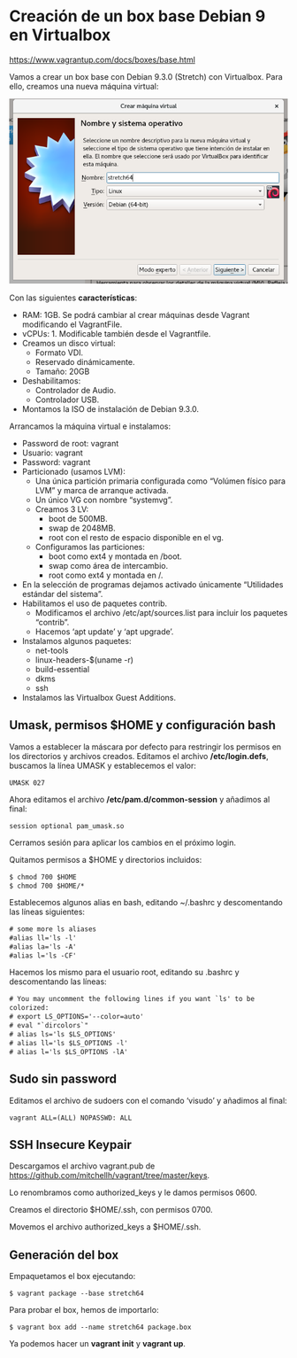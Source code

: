 # Creación de un box base Debian 9 en Virtualbox

https://www.vagrantup.com/docs/boxes/base.html

Vamos a crear un box base con Debian 9.3.0 (Stretch) con Virtualbox.
Para ello, creamos una nueva máquina virtual:

![img/screenshot1.png](img/screenshot1.png)

Con las siguientes **características**:

* RAM: 1GB. Se podrá cambiar al crear máquinas desde Vagrant modificando el VagrantFile.
* vCPUs: 1. Modificable también desde el Vagrantfile.
* Creamos un disco virtual:
  * Formato VDI.
  * Reservado dinámicamente.
  * Tamaño: 20GB
* Deshabilitamos:
  * Controlador de Audio.
  * Controlador USB.
* Montamos la ISO de instalación de Debian 9.3.0.

Arrancamos la máquina virtual e instalamos:

* Password de root: vagrant
* Usuario: vagrant
* Password: vagrant
* Particionado (usamos LVM):
  * Una única partición primaria configurada como “Volúmen físico para LVM” y marca de arranque activada.
  * Un único VG con nombre “systemvg”.
  * Creamos 3 LV:
    * boot de 500MB.
    * swap de 2048MB.
    * root con el resto de espacio disponible en el vg.
  * Configuramos las particiones:
    * boot como ext4 y montada en /boot.
    * swap como área de intercambio.
    * root como ext4 y montada en /.
* En la selección de programas dejamos activado únicamente “Utilidades estándar del sistema”.
* Habilitamos el uso de paquetes contrib.
  * Modificamos el archivo /etc/apt/sources.list para incluir los paquetes “contrib”.
  * Hacemos ‘apt update’ y ‘apt upgrade’.
* Instalamos algunos paquetes:
  * net-tools
  * linux-headers-$(uname -r)
  * build-essential
  * dkms
  * ssh
* Instalamos las Virtualbox Guest Additions.

## Umask, permisos $HOME y configuración bash

Vamos a establecer la máscara por defecto para restringir los permisos en los directorios y archivos creados. Editamos el archivo **/etc/login.defs**, buscamos la línea UMASK y establecemos el valor:

```
UMASK 027
```

Ahora editamos el archivo **/etc/pam.d/common-session** y añadimos al final:

```
session optional pam_umask.so
```

Cerramos sesión para aplicar los cambios en el próximo login.

Quitamos permisos a $HOME y directorios incluidos:

```
$ chmod 700 $HOME
$ chmod 700 $HOME/*
```

Establecemos algunos alias en bash, editando ~/.bashrc y descomentando las líneas siguientes:

```
# some more ls aliases
#alias ll='ls -l'
#alias la='ls -A'
#alias l='ls -CF'
```

Hacemos los mismo para el usuario root, editando su .bashrc y descomentando las líneas:

```
# You may uncomment the following lines if you want `ls' to be colorized:
# export LS_OPTIONS='--color=auto'
# eval "`dircolors`"
# alias ls='ls $LS_OPTIONS'
# alias ll='ls $LS_OPTIONS -l'
# alias l='ls $LS_OPTIONS -lA'
```

## Sudo sin password

Editamos el archivo de sudoers con el comando ‘visudo’ y añadimos al final:

```
vagrant ALL=(ALL) NOPASSWD: ALL
```

## SSH Insecure Keypair

Descargamos el archivo vagrant.pub de https://github.com/mitchellh/vagrant/tree/master/keys.

Lo renombramos como authorized_keys y le damos permisos 0600.

Creamos el directorio $HOME/.ssh, con permisos 0700.

Movemos el archivo authorized_keys a $HOME/.ssh.

## Generación del box

Empaquetamos el box ejecutando:

```
$ vagrant package --base stretch64
```

Para probar el box, hemos de importarlo:

```
$ vagrant box add --name stretch64 package.box
```

Ya podemos hacer un **vagrant init** y **vagrant up**.